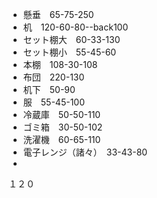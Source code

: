 - 懸垂　65-75-250
- 机　120-60-80--back100
- セット棚大　60-33-130
- セット棚小　55-45-60
- 本棚　108-30-108
- 布団　220-130
- 机下　50-90
- 服　55-45-100
- 冷蔵庫　50-50-110
- ゴミ箱　30-50-102
- 洗濯機　60-65-110
- 電子レンジ（諸々）　33-43-80
-

１２０